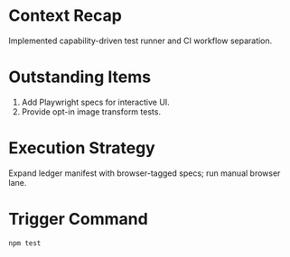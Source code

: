 # Context Recap

Implemented capability-driven test runner and CI workflow separation.

# Outstanding Items

1. Add Playwright specs for interactive UI.
2. Provide opt-in image transform tests.

# Execution Strategy

Expand ledger manifest with browser-tagged specs; run manual browser lane.

# Trigger Command

`npm test`
